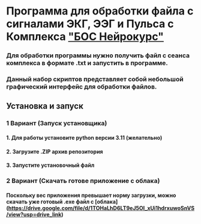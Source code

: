 # Программа для обработки файла с сигналами ЭКГ, ЭЭГ и Пульса с Комплекса ["БОС Нейрокурс"](https://dostupnaya-strana.ru/products/kompleks-bos-neirokurs?ysclid=mcc7kxvamk267838110)

### Для обработки программы нужно получить файл с сеанса комплекса в формате .txt и запустить в программе.

### Данный набор скриптов представляет собой небольшой графический интерфейс для обработки файлов.

## Установка и запуск

### 1 Вариант (Запуск установщика)

#### 1. Для работы установите python версии 3.11 (желательно)
#### 2. Загрузите .ZIP архив репозитория
#### 3. Запустите установочный файл


### 2 Вариант (Скачать готове приложение с облака)

#### Поскольку вес приложения превышает норму загрузки, можно скачать уже готовый .exe файл с [облака] (https://drive.google.com/file/d/1TOHaLhD6LT9eJ5OI_xUi1hdrxuwoSnVS/view?usp=drive_link)
